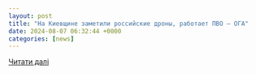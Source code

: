 ```yaml
---
layout: post
title: "На Киевщине заметили российские дроны, работает ПВО – ОГА"
date: 2024-08-07 06:32:44 +0000
categories: [news]
---
```


[Читати далі](https://www.pravda.com.ua/rus/news/2024/08/7/7469269/)
